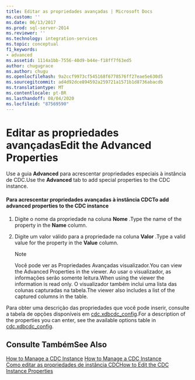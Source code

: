 ```yaml
---
title: Editar as propriedades avançadas | Microsoft Docs
ms.custom: ''
ms.date: 06/13/2017
ms.prod: sql-server-2014
ms.reviewer: ''
ms.technology: integration-services
ms.topic: conceptual
f1_keywords:
- advanced
ms.assetid: 1114a1bb-7556-40d9-b44e-f18ff7f63ed5
author: chugugrace
ms.author: chugu
ms.openlocfilehash: 9a2ccf9973cf545168f6778576ff27eae5e630d5
ms.sourcegitcommit: ad4d92dce894592a259721a1571b1d8736abacdb
ms.translationtype: MT
ms.contentlocale: pt-BR
ms.lasthandoff: 08/04/2020
ms.locfileid: "87569590"
---
```

# <a name="edit-the-advanced-properties"></a><span data-ttu-id="aebd6-102">Editar as propriedades avançadas</span><span class="sxs-lookup"><span data-stu-id="aebd6-102">Edit the Advanced Properties</span></span>
  <span data-ttu-id="aebd6-103">Use a guia **Advanced** para acrescentar propriedades especiais à instância de CDC.</span><span class="sxs-lookup"><span data-stu-id="aebd6-103">Use the **Advanced** tab to add special properties to the CDC instance.</span></span>  
  
#### <a name="to-add-advanced-properties-to-the-cdc-instance"></a><span data-ttu-id="aebd6-104">Para acrescentar propriedades avançadas à instância CDC</span><span class="sxs-lookup"><span data-stu-id="aebd6-104">To add advanced properties to the CDC instance</span></span>  
  
1.  <span data-ttu-id="aebd6-105">Digite o nome da propriedade na coluna **Nome** .</span><span class="sxs-lookup"><span data-stu-id="aebd6-105">Type the name of the property in the **Name** column.</span></span>  
  
2.  <span data-ttu-id="aebd6-106">Digite um valor válido para a propriedade na coluna **Valor** .</span><span class="sxs-lookup"><span data-stu-id="aebd6-106">Type a valid value for the property in the **Value** column.</span></span>  
  
    > [!NOTE]  
    >  <span data-ttu-id="aebd6-107">Você pode ver as Propriedades Avançadas visualizador.</span><span class="sxs-lookup"><span data-stu-id="aebd6-107">You can view the Advanced Properties in the viewer.</span></span> <span data-ttu-id="aebd6-108">Ao usar o visualizador, as informações serão somente leitura.</span><span class="sxs-lookup"><span data-stu-id="aebd6-108">When using the viewer the information is read only.</span></span> <span data-ttu-id="aebd6-109">O visualizador também inclui uma lista das colunas capturadas na tabela.</span><span class="sxs-lookup"><span data-stu-id="aebd6-109">The viewer also includes a list of the captured columns in the table.</span></span>  
  
 <span data-ttu-id="aebd6-110">Para obter uma descrição das propriedades que você pode inserir, consulte a tabela de opções disponíveis em [cdc.xdbcdc_config](the-oracle-cdc-databases.md#bkmk_cdcxdbcdc_config).</span><span class="sxs-lookup"><span data-stu-id="aebd6-110">For a description of the properties you can enter, see the available options table in [cdc.xdbcdc_config](the-oracle-cdc-databases.md#bkmk_cdcxdbcdc_config).</span></span>  
  
## <a name="see-also"></a><span data-ttu-id="aebd6-111">Consulte Também</span><span class="sxs-lookup"><span data-stu-id="aebd6-111">See Also</span></span>  
 <span data-ttu-id="aebd6-112">[How to Manage a CDC Instance](manage-a-cdc-instance.md) </span><span class="sxs-lookup"><span data-stu-id="aebd6-112">[How to Manage a CDC Instance](manage-a-cdc-instance.md) </span></span>  
 [<span data-ttu-id="aebd6-113">Como editar as propriedades de instância CDC</span><span class="sxs-lookup"><span data-stu-id="aebd6-113">How to Edit the CDC Instance Properties</span></span>](how-to-edit-the-cdc-instance-properties.md)  
